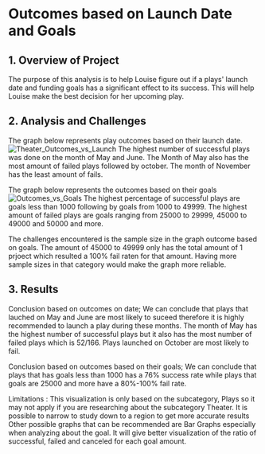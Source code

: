 # Outcomes based on Launch Date and Goals
  ## 1. Overview of Project
   The purpose of this analysis is to help Louise figure out if a plays' launch date and funding goals has a significant effect to its success. This will 
   help Louise make the best decision for her upcoming play.
   
 ## 2. Analysis and Challenges
   The graph below represents play outcomes based on their launch date.
      ![Theater_Outcomes_vs_Launch](https://user-images.githubusercontent.com/108508844/189494249-2a76db43-4c32-42c7-b173-6465879abf1c.png)
    The highest number of successful plays was done on the month of May and June. The Month of May also has the most amount of failed plays followed 
    by october. The month of November has the least amount of fails.
   
   The graph below represents the outcomes based on their goals
      ![Outcomes_vs_Goals](https://user-images.githubusercontent.com/108508844/189494731-32031d42-ec15-42e4-acc6-dad65bc743fc.png)
    The highest percentage of successful plays are goals less than 1000 following by goals from 1000 to 49999. The highest amount of
    failed plays are goals ranging from 25000 to 29999, 45000 to 49000 and 50000 and more.
    
   The challenges encountered is the sample size in the graph outcome based on goals. The amount of 45000 to 49999 only has the total amount of 1 prjoect
   which resulted a 100% fail raten for that amount. Having more sample sizes in that category would make the graph more reliable.
    
  ## 3. Results
   Conclusion based on outcomes on date; We can conclude that plays that lauched on May and June are most likely to suceed therefore it is highly  
   recommended to launch a play during these months. The month of May has the highest number of successful plays but it also has the most number of failed 
   plays which is 52/166. Plays launched on October are most likely to fail.
     
   Conclusion based on outcomes based on their goals; We can conclude that plays that has goals less than 1000 has a 76% success rate while plays that
   goals are 25000 and more have a 80%-100% fail rate.
   
   Limitations : This visualization is only based on the subcategory, Plays so it may not apply if you are researching about the subcategory Theater. It is 
   possible to narrow to study down to a region to get more accurate results
   Other possible graphs that can be recommended are Bar Graphs especially when analyzing about the goal. It will give better visualization of the ratio
   of successful, failed and canceled for each goal amount.
